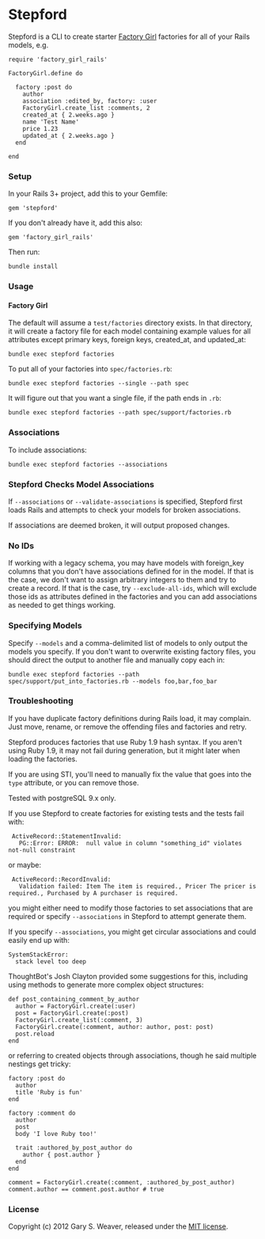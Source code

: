 Stepford
=====

Stepford is a CLI to create starter [Factory Girl][factory_girl] factories for all of your Rails models, e.g.

    require 'factory_girl_rails'

    FactoryGirl.define do
    
      factory :post do
        author
        association :edited_by, factory: :user
        FactoryGirl.create_list :comments, 2
        created_at { 2.weeks.ago }
        name 'Test Name'
        price 1.23
        updated_at { 2.weeks.ago }
      end

    end

### Setup

In your Rails 3+ project, add this to your Gemfile:

    gem 'stepford'

If you don't already have it, add this also:

    gem 'factory_girl_rails'

Then run:

    bundle install

### Usage

#### Factory Girl

The default will assume a `test/factories` directory exists. In that directory, it will create a factory file for each model containing example values for all attributes except primary keys, foreign keys, created_at, and updated_at:

    bundle exec stepford factories

To put all of your factories into `spec/factories.rb`:

    bundle exec stepford factories --single --path spec

It will figure out that you want a single file, if the path ends in `.rb`:

    bundle exec stepford factories --path spec/support/factories.rb

### Associations

To include associations:

    bundle exec stepford factories --associations

### Stepford Checks Model Associations

If `--associations` or `--validate-associations` is specified, Stepford first loads Rails and attempts to check your models for broken associations.

If associations are deemed broken, it will output proposed changes.

### No IDs

If working with a legacy schema, you may have models with foreign_key columns that you don't have associations defined for in the model. If that is the case, we don't want to assign arbitrary integers to them and try to create a record. If that is the case, try `--exclude-all-ids`, which will exclude those ids as attributes defined in the factories and you can add associations as needed to get things working.

### Specifying Models

Specify `--models` and a comma-delimited list of models to only output the models you specify. If you don't want to overwrite existing factory files, you should direct the output to another file and manually copy each in:

    bundle exec stepford factories --path spec/support/put_into_factories.rb --models foo,bar,foo_bar

### Troubleshooting

If you have duplicate factory definitions during Rails load, it may complain. Just move, rename, or remove the offending files and factories and retry.

Stepford produces factories that use Ruby 1.9 hash syntax. If you aren't using Ruby 1.9, it may not fail during generation, but it might later when loading the factories.

If you are using STI, you'll need to manually fix the value that goes into the `type` attribute, or you can remove those.

Tested with postgreSQL 9.x only.

If you use Stepford to create factories for existing tests and the tests fail with:

     ActiveRecord::StatementInvalid:
       PG::Error: ERROR:  null value in column "something_id" violates not-null constraint

or maybe:

     ActiveRecord::RecordInvalid:
       Validation failed: Item The item is required., Pricer The pricer is required., Purchased by A purchaser is required.

you might either need to modify those factories to set associations that are required or specify `--associations` in Stepford to attempt generate them.

If you specify `--associations`, you might get circular associations and could easily end up with:

    SystemStackError:
      stack level too deep

ThoughtBot's Josh Clayton provided some suggestions for this, including using methods to generate more complex object structures:

    def post_containing_comment_by_author
      author = FactoryGirl.create(:user)
      post = FactoryGirl.create(:post)
      FactoryGirl.create_list(:comment, 3)
      FactoryGirl.create(:comment, author: author, post: post)
      post.reload
    end

or referring to created objects through associations, though he said multiple nestings get tricky:

    factory :post do
      author
      title 'Ruby is fun'
    end

    factory :comment do
      author
      post
      body 'I love Ruby too!'

      trait :authored_by_post_author do
        author { post.author }
      end
    end

    comment = FactoryGirl.create(:comment, :authored_by_post_author)
    comment.author == comment.post.author # true

### License

Copyright (c) 2012 Gary S. Weaver, released under the [MIT license][lic].

[factory_girl]: https://github.com/thoughtbot/factory_girl/
[lic]: http://github.com/garysweaver/stepford/blob/master/LICENSE
